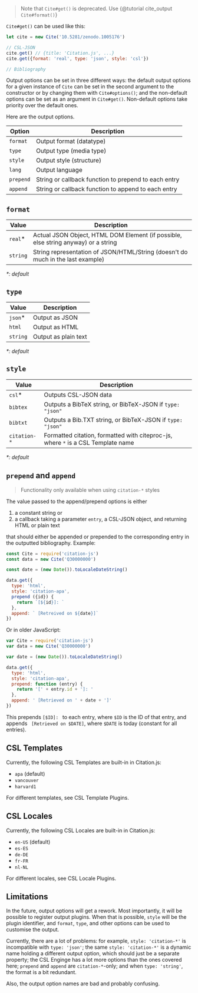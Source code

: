> Note that `Cite#get()` is deprecated. Use {@tutorial cite_output `Cite#format()`}

`Cite#get()` can be used like this:

```js
let cite = new Cite('10.5281/zenodo.1005176')

// CSL-JSON
cite.get() // {title: 'Citation.js', ...}
cite.get({format: 'real', type: 'json', style: 'csl'})

// Bibliography
```

Output options can be set in three different ways: the default output options for a given instance of `Cite` can be set in the second argument to the constructor or by changing them with `Cite#options()`; and the non-default options can be set as an argument in `Cite#get()`. Non-default options take priority over the default ones.

Here are the output options.

| Option    | Description                                          |
|-----------|------------------------------------------------------|
| `format`  | Output format (datatype)                             |
| `type`    | Output type (media type)                             |
| `style`   | Output style (structure)                             |
| `lang`    | Output language                                      |
| `prepend` | String or callback function to prepend to each entry |
| `append`  | String or callback function to append to each entry  |

## `format`

| Value    | Description                                                                        |
|----------|------------------------------------------------------------------------------------|
| `real`*  | Actual JSON Object, HTML DOM Element (if possible, else string anyway) or a string |
| `string` | String representation of JSON/HTML/String (doesn't do much in the last example)    |

_*: default_

## `type`

| Value    | Description          |
|----------|----------------------|
| `json`*  | Output as JSON       |
| `html`   | Output as HTML       |
| `string` | Output as plain text |

_*: default_

## `style`

| Value        | Description                                                                      |
|--------------|----------------------------------------------------------------------------------|
| `csl`*       | Outputs CSL-JSON data                                                            |
| `bibtex`     | Outputs a BibTeX string, or BibTeX-JSON if `type: "json"`                        |
| `bibtxt`     | Outputs a Bib.TXT string, or BibTeX-JSON if `type: "json"`                       |
| `citation-*` | Formatted citation, formatted with citeproc-js, where `*` is a CSL Template name |

_*: default_

## `prepend` and `append`

> Functionality only available when using `citation-*` styles

The value passed to the append/prepend options is either

  1. a constant string or
  2. a callback taking a parameter `entry`, a CSL-JSON object, and returning HTML or plain text

that should either be appended or prepended to the corresponding entry in the outputted bibliography. Example:

```js
const Cite = require('citation-js')
const data = new Cite('Q30000000')

const date = (new Date()).toLocaleDateString()

data.get({
  type: 'html',
  style: 'citation-apa',
  prepend ({id}) {
    return `[${id}]: `
  },
  append: ` [Retreived on ${date}]`
})
```

Or in older JavaScript:

```js
var Cite = require('citation-js')
var data = new Cite('Q30000000')

var date = (new Date()).toLocaleDateString()

data.get({
  type: 'html',
  style: 'citation-apa',
  prepend: function (entry) {
    return '[' + entry.id + ']: '
  },
  append: ' [Retrieved on ' + date + ']'
})
```

This prepends `[$ID]: ` to each entry, where `$ID` is the ID of that entry, and appends ` [Retrieved on $DATE]`, where `$DATE` is today (constant for all entries).

## CSL Templates

Currently, the following CSL Templates are built-in in Citation.js:

  * `apa` (default)
  * `vancouver`
  * `harvard1`

For different templates, see CSL Template Plugins.

## CSL Locales

Currently, the following CSL Locales are built-in in Citation.js:

  * `en-US` (default)
  * `es-ES`
  * `de-DE`
  * `fr-FR`
  * `nl-NL`

For different locales, see CSL Locale Plugins.

## Limitations

In the future, output options will get a rework. Most importantly, it will be possible to register output plugins. When that is possible, `style` will be the plugin identifier, and `format`, `type`, and other options can be used to customise the output.

Currently, there are a lot of problems: for example, `style: 'citation-*'` is incompatible with `type: 'json'`; the same `style: 'citation-*'` is a dynamic name holding a different output option, which should just be a separate property; the CSL Enginge has a lot more options than the ones covered here; `prepend` and `append` are `citation-*`-only; and when `type: 'string'`, the format is a bit redundant.

Also, the output option names are bad and probably confusing.
